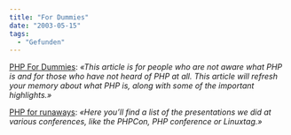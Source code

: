 ```yaml
---
title: "For Dummies"
date: "2003-05-15"
tags:
  - "Gefunden"
---
```


[PHP For Dummies](http://www.devarticles.com/art/1/562 "PHP For Dummies"): _«This article is for people who are not aware what PHP is and for those who have not heard of PHP at all. This article will refresh your memory about what PHP is, along with some of the important highlights.»_

[PHP for runaways](http://www.php-tools.net/site.php?file=presentations.xml "php tools"): _«Here you’ll find a list of the presentations we did at various conferences, like the PHPCon, PHP conference or Linuxtag.»_
